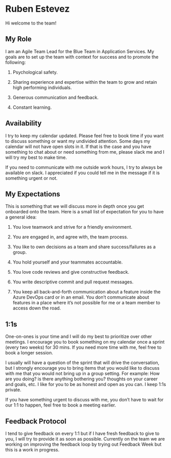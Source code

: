# Ruben Estevez

Hi welcome to the team!

## My Role

I am an Agile Team Lead for the Blue Team in Application Services. My goals are to set up the team with context for success and to promote the following:

1. Psychological safety.

2. Sharing experience and expertise within the team to grow and retain high performing individuals.

3. Generous communication and feedback.

4. Constant learning.

## Availability

I try to keep my calendar updated. Please feel free to book time if you want to discuss something or want my undivided attention. Some days my calendar will not have open slots in it. If that is the case and you have something to chat about or need something from me, please slack me and I will try my best to make time.

If you need to communicate with me outside work hours, I try to always be available on slack. I appreciated if you could tell me in the message if it is something urgent or not.

## My Expectations

This is something that we will discuss more in depth once you get onboarded onto the team. Here is a small list of expectation for you to have a general idea:

1. You love teamwork and strive for a friendly environment.

2. You are engaged in, and agree with, the team process.

3. You like to own decisions as a team and share success/failures as a group.

4. You hold yourself and your teammates accountable.

5. You love code reviews and give constructive feedback.

6. You write descriptive commit and pull request messages.

7. You keep all back-and-forth communication about a feature inside the Azure DevOps card or in an email. You don’t communicate about features in a place where it’s not possible for me or a team member to access down the road.

## 1:1s

One-on-ones is your time and I will do my best to prioritize over other meetings. I encourage you to book something on my calendar once a sprint (every two weeks) for 30 mins. If you need more time with me, feel free to book a longer session.

I usually will have a question of the sprint that will drive the conversation, but I strongly encourage you to bring items that you would like to discuss with me that you would not bring up in a group setting. For example: How are you doing? is there anything bothering you? thoughts on your career and goals, etc. I like for you to be as honest and open as you can. I keep 1:1s private.

If you have something urgent to discuss with me, you don’t have to wait for our 1:1 to happen, feel free to book a meeting earlier.

## Feedback Protocol 

I tend to give feedback on every 1:1 but if I have fresh feedback to give to you, I will try to provide it as soon as possible. Currently on the team we are working on improving the feedback loop by trying out Feedback Week but this is a work in progress.